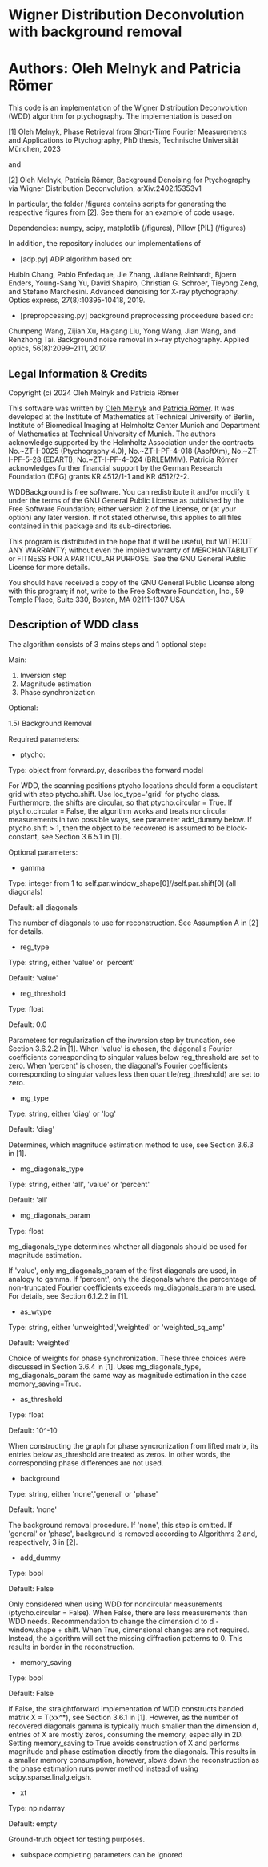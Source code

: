 # Wigner Distribution Deconvolution with background removal  
# Authors: Oleh Melnyk and Patricia Römer

This code is an implementation of the Wigner Distribution Deconvolution (WDD) algorithm for ptychography. The implementation is based on 

[1] Oleh Melnyk, Phase Retrieval from Short-Time Fourier Measurements and Applications to Ptychography, PhD thesis, Technische Universität München, 2023

and

[2] Oleh Melnyk, Patricia Römer, Background Denoising for Ptychography via Wigner Distribution Deconvolution, arXiv:2402.15353v1

In particular, the folder /figures contains scripts for generating the respective figures from [2]. See them for an example of code usage.

Dependencies: numpy, scipy, matplotlib (/figures), Pillow [PIL] (/figures)

In addition, the repository includes our implementations of

- [adp.py] ADP algorithm based on:

Huibin Chang, Pablo Enfedaque, Jie Zhang, Juliane Reinhardt, Bjoern Enders, Young-Sang Yu, David Shapiro, Christian G. Schroer, Tieyong Zeng, and Stefano Marchesini. Advanced denoising for X-ray ptychography. Optics express, 27(8):10395-10418, 2019.
  
- [prepropcessing.py] background preprocessing proceedure based on:

Chunpeng Wang, Zijian Xu, Haigang Liu, Yong Wang, Jian Wang, and Renzhong Tai. Background noise removal in x-ray ptychography. Applied optics, 56(8):2099–2111, 2017.

Legal Information & Credits
---

Copyright (c) 2024 Oleh Melnyk and Patricia Römer

This software was written by [Oleh Melnyk](https://olehmelnyk.xyz/) and [Patricia Römer](https://www.math.cit.tum.de/math/personen/wissenschaftliches-personal/patricia-roemer/).
It was developed at the Institute of Mathematics at Technical University of Berlin, Institute of Biomedical Imaging at Helmholtz Center Munich and Department of Mathematics at Technical University of Munich.
The authors acknowledge supported by the Helmholtz Association under the contracts No.~ZT-I-0025 (Ptychography 4.0), No.~ZT-I-PF-4-018 (AsoftXm), No.~ZT-I-PF-5-28 (EDARTI), No.~ZT-I-PF-4-024 (BRLEMMM). Patricia Römer acknowledges further financial support by the German Research Foundation (DFG) grants KR 4512/1-1 and KR 4512/2-2.

WDDBackground is free software. You can redistribute it and/or modify it under the
terms of the GNU General Public License as published by the Free Software
Foundation; either version 2 of the License, or (at your option) any later
version. If not stated otherwise, this applies to all files contained in this
package and its sub-directories.

This program is distributed in the hope that it will be useful,
but WITHOUT ANY WARRANTY; without even the implied warranty of
MERCHANTABILITY or FITNESS FOR A PARTICULAR PURPOSE.  See the
GNU General Public License for more details.

You should have received a copy of the GNU General Public License
along with this program; if not, write to the Free Software
Foundation, Inc., 59 Temple Place, Suite 330, Boston, MA  02111-1307  USA

Description of WDD class
---
The algorithm consists of 3 mains steps and 1 optional step:

Main: 

1) Inversion step
2) Magnitude estimation
3) Phase synchronization

Optional:

1.5) Background Removal    
 
Required parameters:

- ptycho: 

Type: object from forward.py, describes the forward model 

For WDD, the scanning positions ptycho.locations should form a equdistant grid with step ptycho.shift. Use loc_type='grid' for ptycho class. 
Furthermore, the shifts are circular, so that ptycho.circular = True. 
If ptycho.circular = False, the algorithm works and treats noncircular measurements in two possible ways, see parameter add_dummy below. 
If ptycho.shift > 1, then the object to be recovered is assumed to be block-constant, see Section 3.6.5.1 in [1].    

Optional parameters:

- gamma 

Type: integer from 1 to self.par.window_shape[0]//self.par.shift[0] (all diagonals)

Default: all diagonals

The number of diagonals to use for reconstruction. See Assumption A in [2] for details.
 
- reg_type

Type: string, either 'value' or 'percent'

Default: 'value'

- reg_threshold

Type: float  

Default: 0.0

Parameters for regularization of the inversion step by truncation, see Section 3.6.2.2 in [1]. 
When 'value' is chosen, the diagonal's Fourier coefficients corresponding to singular values below reg_threshold are set to zero.
When 'percent' is chosen, the diagonal's Fourier coefficients corresponding to singular values less then quantile(reg_threshold) are set to zero. 

- mg_type

Type: string, either 'diag' or 'log'

Default: 'diag'

Determines, which magnitude estimation method to use, see Section 3.6.3 in [1].

- mg_diagonals_type

Type: string, either 'all', 'value' or 'percent'

Default: 'all'

- mg_diagonals_param

Type: float 

mg_diagonals_type determines whether all diagonals should be used for magnitude estimation. 

If 'value', only mg_diagonals_param of the first diagonals are used, in analogy to gamma. 
If 'percent', only the diagonals where the percentage of non-truncated Fourier coefficients exceeds mg_diagonals_param are used.
For details, see Section 6.1.2.2 in [1].

- as_wtype

Type: string, either 'unweighted','weighted' or 'weighted_sq_amp'

Default: 'weighted'

Choice of weights for phase synchronization. These three choices were discussed in Section 3.6.4 in [1].
Uses mg_diagonals_type, mg_diagonals_param the same way as magnitude estimation in the case memory_saving=True. 

- as_threshold

Type: float 

Default: 10^-10

When constructing the graph for phase syncronization from lifted matrix, its entries below as_threshold 
are treated as zeros. In other words, the corresponding phase differences are not used.

- background 

Type: string, either 'none','general' or 'phase'

Default: 'none'

The background removal procedure. If 'none', this step is omitted. If 'general' or 'phase', background is removed according to Algorithms 2 and, respectively, 3 in [2]. 

 
- add_dummy

Type: bool

Default: False

Only considered when using WDD for noncircular measurements (ptycho.circular = False).
When False, there are less measurements than WDD needs. Recommendation to change the dimension d to d - window.shape + shift.
When True, dimensional changes are not required. Instead, the algorithm will set the missing diffraction patterns to 0. This results in border in the reconstruction.

- memory_saving

Type: bool

Default: False

If False, the straightforward implementation of WDD constructs banded matrix X = T(xx^*), see Section 3.6.1 in [1]. However, as the number of recovered diagonals gamma is typically much smaller than the dimension d, entries of X are mostly zeros, consuming the memory, especially in 2D. Setting memory_saving to True avoids construction of X and performs magnitude and phase estimation directly from the diagonals. This results in a smaller memory consumption, however, slows down the reconstruction as the phase estimation runs power method instead of using scipy.sparse.linalg.eigsh.    

- xt

Type: np.ndarray

Default: empty

Ground-truth object for testing purposes.

- subspace completing parameters can be ignored
